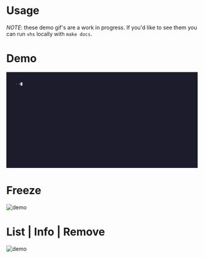 # Usage

*NOTE*: these demo gif's are a work in progress. If you'd like to see them you can run `vhs` locally with `make docs`.

# Demo

<img src="https://raw.githubusercontent.com/daylinmorgan/viv/main/docs/demo.gif" alt="demo" width=600 >

# Freeze

<img src="https://raw.githubusercontent.com/daylinmorgan/viv/main/docs/freeze.gif" alt="demo" width=600 >

# List | Info | Remove

<img src="https://raw.githubusercontent.com/daylinmorgan/viv/main/docs/list-info-remove.gif" alt="demo" width=600 >
